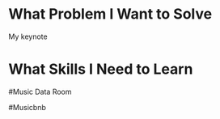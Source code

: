 # What Problem I Want to Solve

My keynote


# What Skills I Need to Learn

#Music Data Room 


#Musicbnb